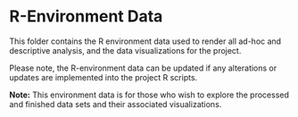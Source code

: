 # R-Environment Data
This folder contains the R environment data used to render all ad-hoc and descriptive analysis, and the data visualizations for the project.

Please note, the R-environment data can be updated if any alterations or updates are implemented into the project R scripts.

**Note:** This environment data is for those who wish to explore the processed and finished data sets and their associated visualizations.
